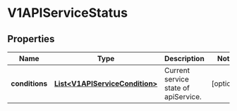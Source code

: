 
# V1APIServiceStatus

## Properties
Name | Type | Description | Notes
------------ | ------------- | ------------- | -------------
**conditions** | [**List&lt;V1APIServiceCondition&gt;**](V1APIServiceCondition.md) | Current service state of apiService. |  [optional]



